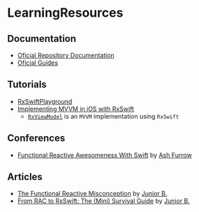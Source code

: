 # LearningResources

## Documentation

* [Oficial Repository Documentation](https://github.com/ReactiveX/RxSwift/tree/master/Documentation#readme)
* [Oficial Guides](http://guides.rxswift.org)

## Tutorials

* [RxSwiftPlayground]( https://github.com/GuyKahlon/RxSwiftPlayground )
* [Implementing MVVM in iOS with RxSwift](https://medium.com/@marinbenc/implementing-mvvm-in-ios-with-rxswift-458a2d47c33d)
  - [`RxViewModel`](https://github.com/RxSwiftCommunity/RxViewModel) is an `MVVM` implementation using `RxSwift`

## Conferences

* [Functional Reactive Awesomeness With Swift](https://realm.io/news/altconf-ash-furrow-functional-reactive-swift) by [Ash Furrow](https://twitter.com/ashfurrow)

## Articles

* [The Functional Reactive Misconception](https://sideeffects.xyz/2015/the-functional-reactive-misconception/) by [Junior B.](https://twitter.com/bontoJR)
* [From RAC to RxSwift: The \(Mini\) Survival Guide](https://sideeffects.xyz/2015/from-rac-to-rxswift-the-survival-guide/) by [Junior B.](https://twitter.com/bontoJR)
